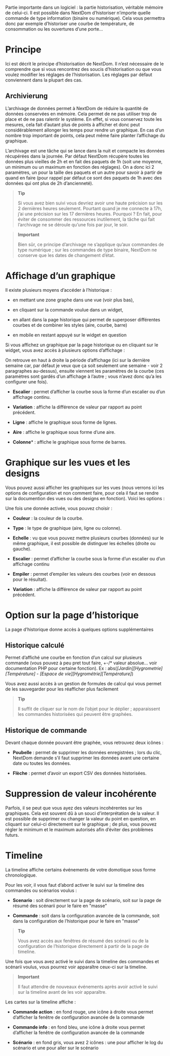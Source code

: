 Partie importante dans un logiciel : la partie historisation, véritable
mémoire de celui-ci. Il est possible dans NextDom d’historiser n’importe
quelle commande de type information (binaire ou numérique). Cela vous
permettra donc par exemple d’historiser une courbe de température, de
consommation ou les ouvertures d’une porte…​

Principe 
========

Ici est décrit le principe d’historisation de NextDom. Il n’est
nécessaire de le comprendre que si vous rencontrez des soucis
d’historisation ou que vous voulez modifier les réglages de
l’historisation. Les réglages par défaut conviennent dans la plupart des
cas.

Archivierung 
---------

L’archivage de données permet à NextDom de réduire la quantité de données
conservées en mémoire. Cela permet de ne pas utiliser trop de place et
de ne pas ralentir le système. En effet, si vous conservez toute les
mesures, cela fait d’autant plus de points à afficher et donc peut
considérablement allonger les temps pour rendre un graphique. En cas
d’un nombre trop important de points, cela peut même faire planter
l’affichage du graphique.

L’archivage est une tâche qui se lance dans la nuit et compacte les
données récupérées dans la journée. Par défaut NextDom récupère toutes
les données plus vieilles de 2h et en fait des paquets de 1h (soit une
moyenne, un minimum ou un maximum en fonction des réglages). On a donc
ici 2 paramètres, un pour la taille des paquets et un autre pour savoir
à partir de quand en faire (pour rappel par défaut ce sont des paquets
de 1h avec des données qui ont plus de 2h d’ancienneté).

> **Tip**
>
> Si vous avez bien suivi vous devriez avoir une haute précision sur les
> 2 dernières heures seulement. Pourtant quand je me connecte à 17h,
> j’ai une précision sur les 17 dernières heures. Pourquoi ? En fait,
> pour éviter de consommer des ressources inutilement, la tâche qui fait
> l’archivage ne se déroule qu’une fois par jour, le soir.

> **Important**
>
> Bien sûr, ce principe d’archivage ne s’applique qu’aux commandes de
> type numérique ; sur les commandes de type binaire, NextDom ne conserve
> que les dates de changement d’état.

Affichage d’un graphique 
========================

Il existe plusieurs moyens d’accéder à l’historique :

-   en mettant une zone graphe dans une vue (voir plus bas),

-   en cliquant sur la commande voulue dans un widget,

-   en allant dans la page historique qui permet de superposer
    différentes courbes et de combiner les styles (aire, courbe, barre)

-   en mobile en restant appuyé sur le widget en question

Si vous affichez un graphique par la page historique ou en cliquant sur
le widget, vous avez accès à plusieurs options d’affichage :

On retrouve en haut à droite la période d’affichage (ici sur la dernière
semaine car, par défaut je veux que ça soit seulement une semaine - voir
2 paragraphes au-dessus), ensuite viennent les paramètres de la courbe
(ces paramètres sont gardés d’un affichage à l’autre ; vous n’avez donc
qu’a les configurer une fois).

-   **Escalier** : permet d’afficher la courbe sous la forme d’un
    escalier ou d’un affichage continu.

-   **Variation** : affiche la différence de valeur par rapport au
    point précédent.

-   **Ligne** : affiche le graphique sous forme de lignes.

-   **Aire** : affiche le graphique sous forme d’une aire.

-   **Colonne**\* : affiche le graphique sous forme de barres.

Graphique sur les vues et les designs 
=====================================

Vous pouvez aussi afficher les graphiques sur les vues (nous verrons ici
les options de configuration et non comment faire, pour cela il faut se
rendre sur la documention des vues ou des designs en fonction). Voici
les options :

Une fois une donnée activée, vous pouvez choisir :

-   **Couleur** : la couleur de la courbe.

-   **Type** : le type de graphique (aire, ligne ou colonne).

-   **Echelle** : vu que vous pouvez mettre plusieurs courbes (données)
    sur le même graphique, il est possible de distinguer les échelles
    (droite ou gauche).

-   **Escalier** : permet d’afficher la courbe sous la forme d’un
    escalier ou d’un affichage continu

-   **Empiler** : permet d’empiler les valeurs des courbes (voir en
    dessous pour le résultat).

-   **Variation** : affiche la différence de valeur par rapport au
    point précédent.

Option sur la page d’historique 
===============================

La page d’historique donne accès à quelques options supplémentaires

Historique calculé 
------------------

Permet d’affiché une courbe en fonction d’un calcul sur plusieurs
commande (vous pouvez à peu pret tout faire, +-/\* valeur absolue…​ voir
documentation PHP pour certaine fonction). Ex :
abs(*\[Jardin\]\[Hygrometrie\]\[Température\]* - *\[Espace de
vie\]\[Hygrométrie\]\[Température\]*)

Vous avez aussi accès à un gestion de formules de calcul qui vous permet
de les sauvegarder pour les réafficher plus facilement

> **Tip**
>
> Il suffit de cliquer sur le nom de l’objet pour le déplier ;
> apparaissent les commandes historisées qui peuvent être graphées.

Historique de commande 
----------------------

Devant chaque donnée pouvant être graphée, vous retrouvez deux icônes :

-   **Poubelle** : permet de supprimer les données enregistrées ; lors
    du clic, NextDom demande s’il faut supprimer les données avant une
    certaine date ou toutes les données.

-   **Flèche** : permet d’avoir un export CSV des données historisées.

Suppression de valeur incohérente 
=================================

Parfois, il se peut que vous ayez des valeurs incohérentes sur les
graphiques. Cela est souvent dû à un souci d’interprétation de la
valeur. Il est possible de supprimer ou changer la valeur du point en
question, en cliquant sur celui-ci directement sur le graphique ; de
plus, vous pouvez régler le minimum et le maximum autorisés afin
d’éviter des problèmes futurs.

Timeline 
========

La timeline affiche certains événements de votre domotique sous forme
chronologique.

Pour les voir, il vous faut d’abord activer le suivi sur la timeline des
commandes ou scénarios voulus :

-   **Scenario** : soit directement sur la page de scénario, soit sur la
    page de résumé des scénarii pour le faire en "masse"

-   **Commande** : soit dans la configuration avancée de la commande,
    soit dans la configuration de l’historique pour le faire en "masse"

> **Tip**
>
> Vous avez accès aux fenêtres de résumé des scénarii ou de la
> configuration de l’historique directement à partir de la page de
> timeline.

Une fois que vous avez activé le suivi dans la timeline des commandes et
scénarii voulus, vous pourrez voir apparaître ceux-ci sur la timeline.

> **Important**
>
> Il faut attendre de nouveaux événements après avoir activé le suivi
> sur la timeline avant de les voir apparaître.

Les cartes sur la timeline affiche :

-   **Commande action** : en fond rouge, une icône à droite vous permet
    d’afficher la fenêtre de configuration avancée de la commande

-   **Commande info** : en fond bleu, une icône à droite vous permet
    d’afficher la fenêtre de configuration avancée de la commande

-   **Scénario** : en fond gris, vous avez 2 icônes : une pour afficher
    le log du scénario et une pour aller sur le scénario


